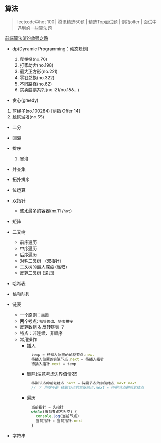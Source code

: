 ## 算法
> leetcode中hot 100 | 腾讯精选50题 | 精选Top面试题 | 剑指offer | 面试中遇到的一些算法题

[前端算法渣的救赎之路](https://juejin.cn/post/6844904175562653710)


- dp(Dynamic Programming：动态规划)
  1. 爬楼梯(no.70)
  2. 打家劫舍(no.198)
  3. 最大正方形(no.221)
  4. 零钱兑换(no.322)
  5. 不同路径(no.62)
  6. 买卖股票系列(no.121/no.188...)



- 贪心(greedy)

1. 剪绳子(no.100284) [剑指 Offer 14]
2. 跳跃游戏(no.55)



- 二分
- 回溯
- 排序
  1. 冒泡



- 并查集
- 拓扑排序
- 位运算
- 双指针
  - 盛水最多的容器(no.11 /`hot`)



- 矩阵
- 二叉树
  - 前序遍历 
  - 中序遍历 
  - 后序遍历  
  - 对称二叉树 （双指针）
  - 二叉树的最大深度 (递归)
  - 反转二叉树 (递归)


- 哈希表
- 栈和队列
- 链表  
  - 一个原则：`画图`
  - 两个考点: `指针修改`、`链表拼接`
  - 反转数组 & 反转链表 ？
  - 特点：非连续、非顺序
  - 常用操作
    + 插入
      ```js
        temp = 待插入位置的前驱节点.next
        待插入位置的前驱节点.next = 待插入指针
        待插入指针.next = temp
      ```
    + 删除(注意考虑边界值情况)
      ```js
        待删节点的前驱结点.next = 待删节点的前驱结点.next.next
        // ？ 为啥不是 待删节点的前驱结点.next = 待删节点的后驱结点
      ```
    + 遍历
      ```js
        当前指针 = 头指针
        while(当前节点不为空) {
          console.log(当前节点)
          当前指针 = 当前指针.next
        }
      ```




- 字符串
